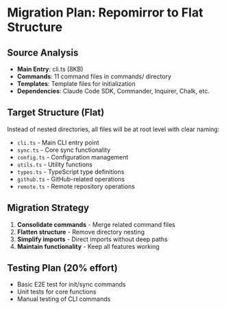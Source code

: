 # Migration Plan: Repomirror to Flat Structure

## Source Analysis
- **Main Entry**: cli.ts (8KB)
- **Commands**: 11 command files in commands/ directory
- **Templates**: Template files for initialization
- **Dependencies**: Claude Code SDK, Commander, Inquirer, Chalk, etc.

## Target Structure (Flat)
Instead of nested directories, all files will be at root level with clear naming:
- `cli.ts` - Main CLI entry point
- `sync.ts` - Core sync functionality
- `config.ts` - Configuration management
- `utils.ts` - Utility functions
- `types.ts` - TypeScript type definitions
- `github.ts` - GitHub-related operations
- `remote.ts` - Remote repository operations

## Migration Strategy
1. **Consolidate commands** - Merge related command files
2. **Flatten structure** - Remove directory nesting
3. **Simplify imports** - Direct imports without deep paths
4. **Maintain functionality** - Keep all features working

## Testing Plan (20% effort)
- Basic E2E test for init/sync commands
- Unit tests for core functions
- Manual testing of CLI commands